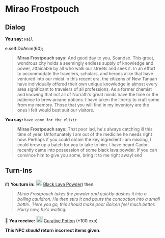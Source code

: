# Mirao Frostpouch



## Dialog

**You say:** `Hail`



e.self:DoAnim(60);


>**Mirao Frostpouch says:** And good day to you, Soandso. This great, wondrous city holds a seemingly endless supply of knowledge and power, attainable by all who walk our streets and seek it. In an effort to accommodate the travelers, scholars, and heroes alike that have ventured into our midst in this recent era. the citizens of New Tanaan have individually offered their own unique knowledge in almost every area significant to travelers of all professions. As a former chemist and knowing that not all of Norrath's great minds have the time or the patience to brew arcane potions. I have taken the liberty to craft some from my memory. Those that you will find in my inventory are the ones I felt would best suit our visitors.

**You say:** `have come for the elixir`



>**Mirao Frostpouch says:** That poor lad, he's always catching ill this time of year. Unfortunately I am out of the medicine he needs right now. Perhaps if you could obtain the key ingredient I am missing, I could brew up a batch for you to take to him. I have heard Cador recently came into possession of some black lava powder. If you can convince him to give you some, bring it to me right away!
end



## Turn-Ins



if( **You turn in:** <img style="background:url(/static/icons/blank_slot.gif);width:20px;height:20px;" src="/static/icons/item_733.png" alt="" /> <a
                                href="/item/28090" data-url="28090" class="tooltip-link link">Black Lava Powder</a>) then


>*Mirao Frostpouch takes the powder and quickly dashes it into a boiling cauldron. He then stirs it and pours the concoction into a small bottle. 'Here you go, this should make poor Bolcen feel much better. Hurry now, he's waiting.*





 &#127873; **You receive:**  <img style="background:url(/static/icons/blank_slot.gif);width:20px;height:20px;" src="/static/icons/item_692.png" alt="" /> <a
                                href="/item/28091" data-url="28091" class="tooltip-link link">Curative Potion</a> (+100 exp)

 

**This NPC *should* return incorrect items given.**
